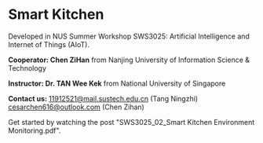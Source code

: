 # Smart Kitchen
Developed in NUS Summer Workshop SWS3025: Artificial Intelligence and Internet of Things (AIoT).

**Cooperator: Chen ZiHan** from Nanjing University of Information Science & Technology

**Instructor: Dr. TAN Wee Kek** from National University of Singapore

**Contact us:** 11912521@mail.sustech.edu.cn (Tang Ningzhi)
  cesarchen616@outlook.com (Chen Zihan)

Get started by watching the post "SWS3025_02_Smart Kitchen Environment Monitoring.pdf".
